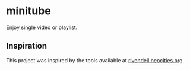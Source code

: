 # minitube
Enjoy single video or playlist.

## Inspiration

This project was inspired by the tools available at [rivendell.neocities.org](https://rivendell.neocities.org/tools/youtube-nocookie/).

